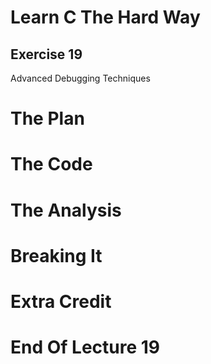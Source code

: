 Learn C The Hard Way
=======

Exercise 19
----

Advanced Debugging Techniques



The Plan
====


The Code
====



The Analysis
====




Breaking It
====




Extra Credit
====



End Of Lecture 19
=====


